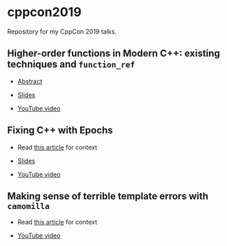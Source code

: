 # cppcon2019
Repository for my CppCon 2019 talks.

## Higher-order functions in Modern C++: existing techniques and `function_ref`

* [Abstract](https://cppcon2019.sched.com/event/Sftk/higher-order-functions-in-modern-c-existing-techniques-and-functionref)

* [Slides](https://github.com/SuperV1234/cppcon2019/blob/master/higher_order_functions_and_function_ref/slides.pdf)

* [YouTube video](https://www.youtube.com/watch?v=eYEPsMZZ2LY)

## Fixing C++ with Epochs

* Read [this article](https://vittorioromeo.info/index/blog/fixing_cpp_with_epochs.html) for context

* [Slides](https://github.com/SuperV1234/cppcon2019/blob/master/fixing_cpp_with_epochs/slides.pdf)

* [YouTube video](https://www.youtube.com/watch?v=PFdKFoQxRqM)

## Making sense of terrible template errors with `camomilla`

* Read [this article](https://vittorioromeo.info/index/blog/2016_camomilla_released.html) for context

* [YouTube video](https://www.youtube.com/watch?v=3dUZn3eloWE)
